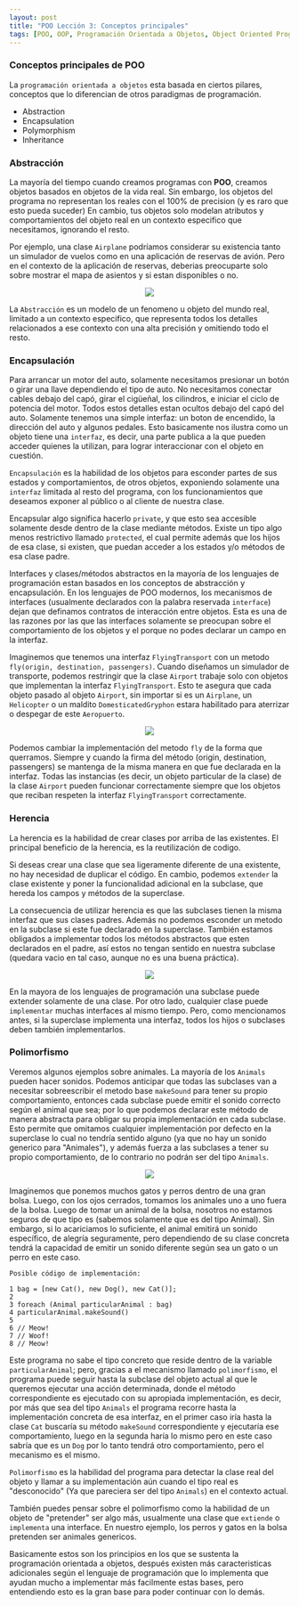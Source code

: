 ```yaml
---
layout: post
title: "POO Lección 3: Conceptos principales"
tags: [POO, OOP, Programación Orientada a Objetos, Object Oriented Programming]
---
```


### Conceptos principales de POO

La `programación orientada a objetos` esta basada en ciertos pilares,
conceptos que lo diferencian de otros paradigmas de programación.

- Abstraction
- Encapsulation
- Polymorphism
- Inheritance

### Abstracción

La mayoría del tiempo cuando creamos programas con **POO**, creamos objetos basados en objetos de la vida real.
Sin embargo, los objetos del programa no representan los reales con el 100% de precision (y es raro que esto pueda suceder)
En cambio, tus objetos solo modelan atributos y comportamientos del objeto real en un contexto especifico que necesitamos, ignorando el resto.

Por ejemplo, una clase `Airplane` podríamos considerar su existencia tanto un simulador de vuelos como en una aplicación de reservas de avión.
Pero en el contexto de la aplicación de reservas, deberias preocuparte solo sobre mostrar el mapa de asientos y si estan disponibles o no.

<p align="center"><img src="https://user-images.githubusercontent.com/22304957/71416078-b7fea180-263d-11ea-8940-51e7b67deade.png"/></p>

La `Abstracción` es un modelo de un fenomeno u objeto del mundo real, limitado a un contexto especifico, que representa todos los detalles relacionados a ese contexto con una alta precisión y omitiendo todo el resto.

### Encapsulación

Para arrancar un motor del auto, solamente necesitamos presionar un botón o girar una llave dependiendo el tipo de auto.
No necesitamos conectar cables debajo del capó, girar el cigüeñal, los cilindros, e iniciar el ciclo de potencia del motor. Todos estos detalles estan ocultos debajo del capó del auto. Solamente tenemos una simple interfaz: un boton de encendido, la dirección del auto y algunos pedales.
Esto basicamente nos ilustra como un objeto tiene una `interfaz`, es decir, una parte publica a la que pueden acceder quienes la utilizan, para lograr interaccionar con el objeto en cuestión.

`Encapsulación` es la habilidad de los objetos para esconder partes de sus estados y comportamientos, de otros objetos, exponiendo solamente una `interfaz` limitada al resto del programa, con los funcionamientos que deseamos exponer al público o al cliente de nuestra clase.

Encapsular algo significa hacerlo `private`, y que esto sea accesible solamente desde dentro de la clase mediante métodos.
Existe un tipo algo menos restrictivo llamado `protected`, el cual permite además que los hijos de esa clase, si existen, que puedan acceder a los estados y/o métodos de esa clase padre.

Interfaces y clases/métodos abstractos en la mayoría de los lenguajes de programación estan basados en los conceptos de abstracción y encapsulación. En los lenguajes de POO modernos, los mecanismos de interfaces (usualmente declarados con la palabra reservada `interface`) dejan que definamos contratos de interacción entre objetos.
Esta es una de las razones por las que las interfaces solamente se preocupan sobre el comportamiento de los objetos y el porque no podes declarar un campo en la interfaz.

Imaginemos que tenemos una interfaz `FlyingTransport` con un metodo `fly(origin, destination, passengers)`.
Cuando diseñamos un simulador de transporte, podemos restringir que la clase `Airport` trabaje solo con objetos que implementan la interfaz `FlyingTransport`. Esto te asegura que cada objeto pasado al objeto `Airport`, sin importar si es un `Airplane`, un `Helicopter` o un maldito `DomesticatedGryphon`
estara habilitado para aterrizar o despegar de este `Aeropuerto`.

<p align="center"><img src="https://user-images.githubusercontent.com/22304957/71416687-4d9b3080-2640-11ea-9780-875126c0e585.png"/></p>

Podemos cambiar la implementación del metodo `fly` de la forma que querramos. Siempre y cuando la firma del método (origin, destination, passengers) se mantenga de la misma manera en que fue declarada en la interfaz.
Todas las instancias (es decir, un objeto particular de la clase) de la clase `Airport` pueden funcionar correctamente siempre que los objetos que reciban respeten la interfaz `FlyingTransport`
correctamente.

### Herencia

La herencia es la habilidad de crear clases por arriba de las existentes. El principal beneficio de la herencia, es la reutilización de codigo. 

Si deseas crear una clase que sea ligeramente diferente de una existente, no hay necesidad de duplicar el código. En cambio, podemos `extender` la
clase existente y poner la funcionalidad adicional en la subclase, que hereda los campos y métodos de la superclase.

La consecuencia de utilizar herencia es que las subclases tienen la misma interfaz que sus clases padres. Además no podemos esconder un metodo en la subclase si este fue declarado en la superclase.
También estamos obligados a implementar todos los métodos abstractos que esten declarados en el padre, así estos no tengan sentido en nuestra subclase (quedara vacio en tal caso, aunque no es una buena práctica).

<p align="center"><img src="https://user-images.githubusercontent.com/22304957/71417096-5260e400-2642-11ea-86af-c88854c5ff45.png"/></p>

En la mayora de los lenguajes de programación una subclase puede extender solamente de una clase.
Por otro lado, cualquier clase puede `implementar` muchas interfaces al mismo tiempo.
Pero, como mencionamos antes, si la superclase implementa una interfaz, todos los hijos o subclases deben también implementarlos.

### Polimorfismo

Veremos algunos ejemplos sobre animales. La mayoría de los `Animals` pueden hacer sonidos.
Podemos anticipar que todas las subclases van a necesitar sobreescribir el metodo base `makeSound` para tener su propio comportamiento, entonces cada subclase puede emitir el sonido correcto según el animal que sea; por lo que podemos declarar este método de manera abstracta para obligar su propia implementación en cada subclase.
Esto permite que omitamos cualquier implementación por defecto en la superclase lo cual no tendría sentido alguno (ya que no hay un sonido generico para "Animales"), y además fuerza a las subclases a tener su propio comportamiento, de lo contrario no podrán ser del tipo `Animals`.

<p align="center"><img src="https://user-images.githubusercontent.com/22304957/71417369-c0f27180-2643-11ea-84e8-671ad0feebcb.png"/></p>

Imaginemos que ponemos muchos gatos y perros dentro de una gran bolsa. Luego, con los ojos cerrados, tomamos los animales uno a uno fuera de la bolsa.
Luego de tomar un animal de la bolsa, nosotros no estamos seguros de que tipo es (sabemos solamente que es del tipo Animal). Sin embargo, si lo acariciamos lo suficiente, el animal emitirá un sonido específico, de alegría seguramente, pero dependiendo de su clase concreta tendrá la capacidad de emitir un sonido diferente según sea un gato o un perro en este caso.

```
Posible código de implementación:

1 bag = [new Cat(), new Dog(), new Cat()];
2
3 foreach (Animal particularAnimal : bag)
4 particularAnimal.makeSound()
5
6 // Meow!
7 // Woof!
8 // Meow!
```

Este programa no sabe el tipo concreto que reside dentro de la variable `particularAnimal`; pero, gracias a el mecanismo llamado `polimorfismo`,
el programa puede seguir hasta la subclase del objeto actual al que le queremos ejecutar una acción determinada, donde el método correspondiente es ejecutado con su apropiada implementación, es decir, por más que sea del tipo `Animals` el programa recorre hasta la implementación concreta de esa interfaz, en el primer caso iría hasta la clase `Cat` buscaría su método `makeSound` correspondiente y ejecutaría ese comportamiento, luego en la segunda haría lo mismo pero en este caso sabría que es un `Dog` por lo tanto tendrá otro comportamiento, pero el mecanismo es el mismo.

`Polimorfismo` es la habilidad del programa para detectar la clase real del objeto y llamar a su implementación aún cuando el tipo real es "desconocido" (Ya que pareciera ser del tipo `Animals`) en el contexto actual.

También puedes pensar sobre el polimorfismo como la habilidad de un objeto de "pretender" ser algo más, usualmente una clase que `extiende` o `implementa` una interface.
En nuestro ejemplo, los perros y gatos en la bolsa pretenden ser animales genericos.

Basicamente estos son los principios en los que se sustenta la programación orientada a objetos,
después existen más caracteristicas adicionales según el lenguaje de programación que lo implementa que ayudan mucho a implementar más facilmente estas bases, pero entendiendo esto es la gran base para poder continuar con lo demás.

